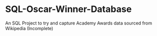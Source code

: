 # SQL-Oscar-Winner-Database
An SQL Project to try and capture Academy Awards data sourced from Wikipedia (Incomplete) 
